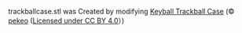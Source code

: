 trackballcase.stl was Created by modifying [Keyball Trackball Case](https://www.thingiverse.com/thing:6215791) (© [pekeo](https://www.thingiverse.com/kepeo/designs) ([Licensed under CC BY 4.0](https://creativecommons.org/licenses/by/4.0/)）)